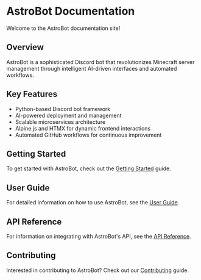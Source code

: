 # AstroBot Documentation

Welcome to the AstroBot documentation site!

## Overview

AstroBot is a sophisticated Discord bot that revolutionizes Minecraft server management through intelligent AI-driven interfaces and automated workflows.

## Key Features

- Python-based Discord bot framework
- AI-powered deployment and management
- Scalable microservices architecture
- Alpine.js and HTMX for dynamic frontend interactions
- Automated GitHub workflows for continuous improvement

## Getting Started

To get started with AstroBot, check out the [Getting Started](getting-started.md) guide.

## User Guide

For detailed information on how to use AstroBot, see the [User Guide](user-guide.md).

## API Reference

For information on integrating with AstroBot's API, see the [API Reference](api-reference.md).

## Contributing

Interested in contributing to AstroBot? Check out our [Contributing](contributing.md) guide.